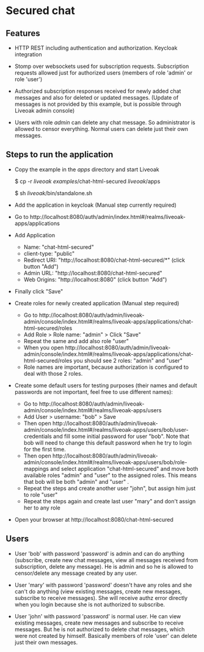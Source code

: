 Secured chat
============
Features
--------
* HTTP REST including authentication and authorization. Keycloak integration

* Stomp over websockets used for subscription requests. Subscription requests allowed just for authorized users (members of role 'admin' or role 'user')

* Authorized subscription responses received for newly added chat messages and also for deleted or updated messages. (Update of messages is not provided by this example, but is possible through Liveoak admin console)

* Users with role _admin_ can delete any chat message. So administrator is allowed to censor everything. Normal users can delete just their own messages.

Steps to run the application
----------------------------
* Copy the example in the _apps_ directory and start Liveoak

	$ cp -r _liveoak examples_/chat-html-secured _liveoak_/apps
	
	$ sh _liveoak_/bin/standalone.sh

* Add the application in keycloak (Manual step currently required)

 * Go to http://localhost:8080/auth/admin/index.html#/realms/liveoak-apps/applications
 * Add Application
   * Name: "chat-html-secured"
   * client-type: "public"
   * Redirect URI: "http://localhost:8080/chat-html-secured/*" (click button "Add") 
   * Admin URL: "http://localhost:8080/chat-html-secured"
   * Web Origins: "http://localhost:8080" (click button "Add")
 * Finally click "Save"

* Create roles for newly created application (Manual step required)
  * Go to http://localhost:8080/auth/admin/liveoak-admin/console/index.html#/realms/liveoak-apps/applications/chat-html-secured/roles
  * Add Role > Role name: "admin" > Click "Save"
  * Repeat the same and add also role "user"
  * When you open http://localhost:8080/auth/admin/liveoak-admin/console/index.html#/realms/liveoak-apps/applications/chat-html-secured/roles you should see 2 roles: "admin" and "user"
  * Role names are important, because authorization is configured to deal with those 2 roles.

* Create some default users for testing purposes (their names and default passwords are not important, feel free to use different names):
  * Go to http://localhost:8080/auth/admin/liveoak-admin/console/index.html#/realms/liveoak-apps/users
  * Add User > username: "bob" > Save
  * Then open http://localhost:8080/auth/admin/liveoak-admin/console/index.html#/realms/liveoak-apps/users/bob/user-credentials and fill some initial password for user "bob". Note that bob will need to change this default password when he try to login for the first time.
  * Then open http://localhost:8080/auth/admin/liveoak-admin/console/index.html#/realms/liveoak-apps/users/bob/role-mappings and select application "chat-html-secured" and move both available roles "admin" and "user" to the assigned roles. This means that bob will be both "admin" and "user" .
  * Repeat the steps and create another user "john", but assign him just to role "user"
  * Repeat the steps again and create last user "mary" and don't assign her to any role

* Open your browser at http://localhost:8080/chat-html-secured

Users
-----
- User 'bob' with password 'password' is admin and can do anything (subscribe, create new chat messages, view all messages received from subscription, delete any message). He is admin and so he is allowed to censor/delete any message created by any user.

- User 'mary' with password 'password' doesn't have any roles and she can't do anything (view existing messages, create new messages, subscribe to receive messages). She will receive authz error directly
 when you login because she is not authorized to subscribe.

- User 'john' with password 'password' is normal user. He can view existing messages, create new messages and subscribe to receive messages. But he is not authorized
to delete chat messages, which were not created by himself. Basically members of role 'user' can delete just their own messages.


